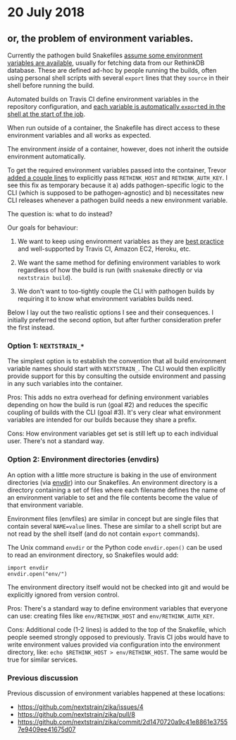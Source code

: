 # 20 July 2018

## or, the problem of environment variables.

Currently the pathogen build Snakefiles [assume some environment variables are
available][pathogen env], usually for fetching data from our RethinkDB
database.  These are defined ad-hoc by people running the builds, often using
personal shell scripts with several `export` lines that they `source` in their
shell before running the build.

Automated builds on Travis CI define environment variables in the repository
configuration, and [each variable is automatically `export`ed in the shell at
the start of the job][travis env].

When run outside of a container, the Snakefile has direct access to these
environment variables and all works as expected.

The environment _inside_ of a container, however, does not inherit the outside
environment automatically.

To get the required environment variables passed into the container, Trevor
[added a couple lines][cli temp fix] to explicitly pass `RETHINK_HOST` and
`RETHINK_AUTH_KEY`.  I see this fix as temporary because it a) adds
pathogen-specific logic to the CLI (which is supposed to be pathogen-agnostic)
and b) necessitates new CLI releases whenever a pathogen build needs a new
environment variable.

The question is: what to do instead?

Our goals for behaviour:

1. We want to keep using environment variables as they are [best
   practice](https://12factor.net/config) and well-supported by Travis CI,
   Amazon EC2, Heroku, etc.

2. We want the same method for defining environment variables to work
   regardless of how the build is run (with `snakemake` directly or via
   `nextstrain build`).

3. We don't want to too-tightly couple the CLI with pathogen builds by
   requiring it to know what environment variables builds need.

Below I lay out the two realistic options I see and their consequences.  I
initially preferred the second option, but after further consideration prefer
the first instead.


### Option 1: `NEXTSTRAIN_*`

The simplest option is to establish the convention that all build environment
variable names should start with `NEXTSTRAIN_`.  The CLI would then explicitly
provide support for this by consulting the outside environment and passing in
any such variables into the container.

Pros: This adds no extra overhead for defining environment variables depending
on how the build is run (goal #2) and reduces the specific coupling of builds
with the CLI (goal #3).  It's very clear what environment variables are
intended for our builds because they share a prefix.

Cons: How environment variables get set is still left up to each individual
user.  There's not a standard way.


### Option 2: Environment directories (envdirs)

An option with a little more structure is baking in the use of environment
directories (via [envdir][]) into our Snakefiles.  An environment directory is
a directory containing a set of files where each filename defines the name of
an environment variable to set and the file contents become the value of that
environment variable.

Environment files (envfiles) are similar in concept but are single files that
contain several `NAME=value` lines.  These are similar to a shell script but
are not read by the shell itself (and do not contain `export` commands).

The Unix command `envdir` or the Python code `envdir.open()` can be used to
read an environment directory, so Snakefiles would add:

    import envdir
    envdir.open("env/")

The environment directory itself would not be checked into git and would be
explicitly ignored from version control.

Pros: There's a standard way to define environment variables that everyone can
use: creating files like `env/RETHINK_HOST` and `env/RETHINK_AUTH_KEY`.

Cons: Additional code (1-2 lines) is added to the top of the Snakefile, which
people seemed strongly opposed to previously.  Travis CI jobs would have to
write environment values provided via configuration into the environment
directory, like: `echo $RETHINK_HOST > env/RETHINK_HOST`.  The same would be
true for similar services.


### Previous discussion

Previous discussion of environment variables happened at these locations:

 * <https://github.com/nextstrain/zika/issues/4>
 * <https://github.com/nextstrain/zika/pull/8>
 * <https://github.com/nextstrain/zika/commit/2d1470720a9c41e8861e37557e9409ee41675d07>


[pathogen env]: https://github.com/nextstrain/zika#fauna--rethinkdb-credentials
[travis env]: https://travis-ci.com/nextstrain/zika/jobs/135480885#L427-L428
[cli temp fix]: https://github.com/nextstrain/cli/commit/53d6cd8dcfa93aaf9ba308867397ada77b9277fb
[envdir]: http://envdir.readthedocs.io/en/latest/
